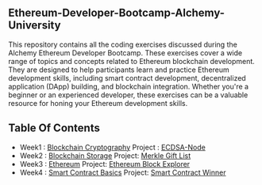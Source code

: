## Ethereum-Developer-Bootcamp-Alchemy-University
This repository contains all the coding exercises discussed during the Alchemy Ethereum Developer Bootcamp. These exercises cover a wide range of topics and concepts related to Ethereum blockchain development. They are designed to help participants learn and practice Ethereum development skills, including smart contract development, decentralized application (DApp) building, and blockchain integration. Whether you're a beginner or an experienced developer, these exercises can be a valuable resource for honing your Ethereum development skills.

## Table Of Contents 
- Week1 : [Blockchain Cryptography](https://github.com/jitendragangwar123/Ethereum-Developer-Bootcamp-Alchemy-University/tree/main/Week-1)
        Project : [ECDSA-Node](https://github.com/jitendragangwar123/ECDSA-Node)
- Week2 : [Blockchain Storage](https://github.com/jitendragangwar123/Ethereum-Developer-Bootcamp-Alchemy-University/tree/main/Week-2)
        Project: [Merkle Gift List](https://github.com/jitendragangwar123/Merkle-Tree-Gift-List)
- Week3 : [Ethereum](https://github.com/jitendragangwar123/Ethereum-Developer-Bootcamp-Alchemy-University/tree/main/Week-3)
        Project: [Ethereum Block Explorer](https://github.com/jitendragangwar123/Ethereum-Block-Explorer)
- Week4 : [Smart Contract Basics](https://github.com/jitendragangwar123/Ethereum-Developer-Bootcamp-Alchemy-University/tree/main/Week-4)
        Project: [Smart Contract Winner]()
